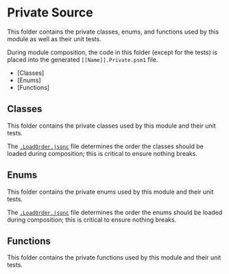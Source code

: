 # Private Source

This folder contains the private classes, enums, and functions used by this module as well as their
unit tests.

During module composition, the code in this folder (except for the tests) is placed into the
generated `[[Name]].Private.psm1` file.

- [Classes]
- [Enums]
- [Functions]

## Classes

This folder contains the private classes used by this module and their unit tests.

The [`.LoadOrder.jsonc`](Classes/.LoadOrder.jsonc) file determines the order the classes should be
loaded during composition; this is critical to ensure nothing breaks.

<!--
When one or more classes are added, this comment should be replaced with a list of the current
classes with a synopsis and any important notes for maintainers. For example:
- [`Foo`](Classes/Foo.ps1): Used to represent the foo datatype for processing.
  - Currently experimental and unstable, excluded from the build process.
-->

## Enums

This folder contains the private enums used by this module and their unit tests.

The [`.LoadOrder.jsonc`](Enums/.LoadOrder.jsonc) file determines the order the enums should be
loaded during composition; this is critical to ensure nothing breaks.

<!--
When one or more enums are added, this comment should be replaced with a list of the current enums
with a synopsis and any important notes for maintainers. For example:
- [`Bar`](Enums/Bar.ps1): Used for the known-valid values for the Bar property of the Foo datatype.
  - Needs to be updated periodically as the upstream datatype is modified.
-->

## Functions

This folder contains the private functions used by this module and their unit tests.

<!--
When one or more functions are added, this comment should be replaced with a list of the current
functions with a synopsis and any important notes for maintainers. For example:
- [`Get-Foo`](Functions/Foo.ps1): Used to retrieve Foo objects for processing.
  - Currently experimental and unstable, excluded from the build process.
-->
